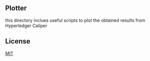 ## Plotter
this directory inclues useful scripts to plot the obtained results from Hyperledger Caliper

## License
[MIT](https://choosealicense.com/licenses/mit/)
